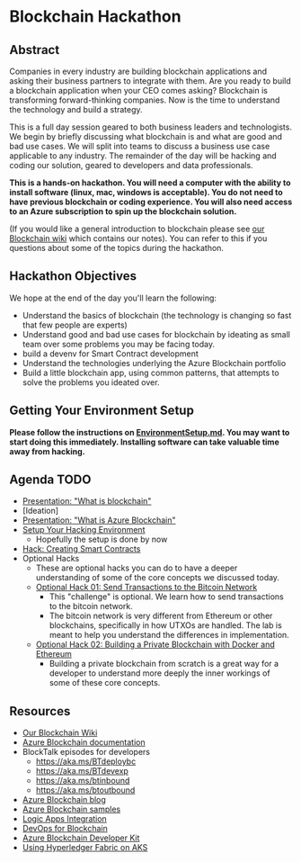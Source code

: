 # Blockchain Hackathon

## Abstract

Companies in every industry are building blockchain applications and asking their business partners to integrate with them.  Are you ready to build a blockchain application when your CEO comes asking?  Blockchain is transforming forward-thinking companies.  Now is the time to understand the technology and build a strategy. 

This is a full day session geared to both business leaders and technologists.  We begin by briefly discussing what blockchain is and what are good and bad use cases.  We will split into teams to discuss a business use case applicable to any industry.  The remainder of the day will be hacking and coding our solution, geared to developers and data professionals.  

**This is a hands-on hackathon.  You will need a computer with the ability to install software (linux, mac, windows is acceptable).  You do not need to have previous blockchain or coding experience.  You will also need access to an Azure subscription to spin up the blockchain solution.**

(If you would like a general introduction to blockchain please see [our Blockchain wiki](./wiki/README.md) which contains our notes).  You can refer to this if you questions about some of the topics during the hackathon.  

## Hackathon Objectives

We hope at the end of the day you'll learn the following:

* Understand the basics of blockchain (the technology is changing so fast that few people are experts)
* Understand good and bad use cases for blockchain by ideating as small team over some problems you may be facing today.  
* build a devenv for Smart Contract development 
* Understand the technologies underlying the Azure Blockchain portfolio
* Build a little blockchain app, using common patterns, that attempts to solve the problems you ideated over.  

## **Getting Your Environment Setup**

**Please follow the instructions on [EnvironmentSetup.md](EnvironmentSetup.md).  You may want to start doing this immediately.  Installing software can take valuable time away from hacking.**

## Agenda TODO

* [Presentation:  "What is blockchain"](./01-what-is-blockchain.pptx)
* [Ideation]
* [Presentation:  "What is Azure Blockchain"](./02-azure-blockchain.pptx)
* [Setup Your Hacking Environment](EnvironmentSetup.md)
  * Hopefully the setup is done by now
* [Hack:  Creating Smart Contracts](SmartContracts.md)
* Optional Hacks
  * These are optional hacks you can do to have a deeper understanding of some of the core concepts we discussed today.  
  * [Optional Hack 01: Send Transactions to the Bitcoin Network](bitcoin-test.md)
    * This "challenge" is optional.  We learn how to send transactions to the bitcoin network.
    * The bitcoin network is very different from Ethereum or other blockchains, specifically in how UTXOs are handled.  The lab is meant to help you understand the differences in implementation.  
  * [Optional Hack 02: Building a Private Blockchain with Docker and Ethereum](PrivateBlockchain.md)
    * Building a private blockchain from scratch is a great way for a developer to understand more deeply the inner workings of some of these core concepts.  

## Resources

* [Our Blockchain Wiki](./wiki/README.md)
* [Azure Blockchain documentation](https://aka.ms/absdocs)
* BlockTalk episodes for developers
  * https://aka.ms/BTdeploybc
  * https://aka.ms/BTdevexp
  * https://aka.ms/btinbound
  * https://aka.ms/btoutbound
* [Azure Blockchain blog](https://azure.microsoft.com/en-us/blog/topics/blockchain/)
* [Azure Blockchain samples](https://aka.ms/bcsampleapps)
* [Logic Apps Integration](https://aka.ms/bclogicappshome)
* [DevOps for Blockchain](https://aka.ms/bcdevops)
* [Azure Blockchain Developer Kit](https://aka.ms/abdevkit)
* [Using Hyperledger Fabric on AKS](https://azure.microsoft.com/en-us/blog/hyperledger-fabric-on-azure-kubernetes-service-marketplace-template/)
